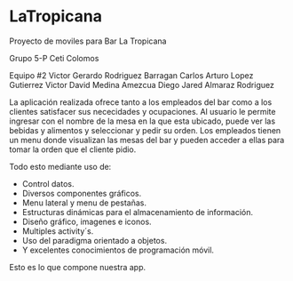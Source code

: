 # LaTropicana
Proyecto de moviles para Bar La Tropicana

Grupo 5-P
Ceti Colomos

Equipo #2 
Victor Gerardo Rodriguez Barragan
Carlos Arturo Lopez Gutierrez
Victor David Medina Amezcua
Diego Jared Almaraz Rodriguez


La aplicación realizada ofrece tanto a los empleados del bar como a los clientes satisfacer sus nececidades y ocupaciones.
Al usuario le permite ingresar con el nombre de la mesa en la que esta ubicado, puede ver las bebidas y alimentos y seleccionar y pedir su orden.
Los empleados tienen un menu donde visualizan las mesas del bar y pueden acceder a ellas para tomar la orden que el cliente pidio.

Todo esto mediante uso de:
- Control datos.
- Diversos componentes gráficos.
- Menu lateral y menu de pestañas.
- Estructuras dinámicas para el almacenamiento de información.
- Diseño gráfico, imagenes e iconos.
- Multiples activity´s.
- Uso del paradigma orientado a objetos.
- Y excelentes conocimientos de programación móvil.

Esto es lo que compone nuestra app.
